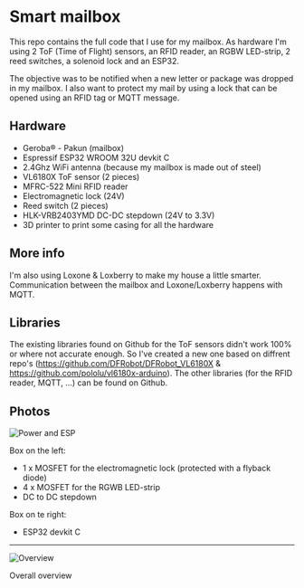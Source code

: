 # Smart mailbox
This repo contains the full code that I use for my mailbox. As hardware I'm using 2 ToF (Time of Flight) sensors, an RFID reader, an RGBW LED-strip, 2 reed switches, a solenoid lock and an ESP32.

The objective was to be notified when a new letter or package was dropped in my mailbox. I also want to protect my mail by using a lock that can be opened using an RFID tag or MQTT message.

## Hardware
* Geroba® - Pakun (mailbox)
* Espressif ESP32 WROOM 32U devkit C
* 2.4Ghz WiFi antenna (because my mailbox is made out of steel)
* VL6180X ToF sensor (2 pieces)
* MFRC-522 Mini RFID reader
* Electromagnetic lock (24V)
* Reed switch (2 pieces)
* HLK-VRB2403YMD DC-DC stepdown (24V to 3.3V)
* 3D printer to print some casing for all the hardware

## More info
I'm also using Loxone & Loxberry to make my house a little smarter. Communication between the mailbox and Loxone/Loxberry happens with MQTT.

## Libraries
The existing libraries found on Github for the ToF sensors didn't work 100% or where not accurate enough. So I've created a new one based on diffrent repo's (https://github.com/DFRobot/DFRobot_VL6180X & https://github.com/pololu/vl6180x-arduino).
The other libraries (for the RFID reader, MQTT, ...) can be found on Github.

## Photos
![Power and ESP](https://github.com/ruudvdb/smart-mailbox/blob/main/mailbox1.jpg?raw=true)

Box on the left: 
* 1 x MOSFET for the electromagnetic lock (protected with a flyback diode)
* 4 x MOSFET for the RGWB LED-strip
* DC to DC stepdown

Box on te right:
* ESP32 devkit C

---

![Overview](https://github.com/ruudvdb/smart-mailbox/blob/main/mailbox2.jpg?raw=true)

Overall overview
